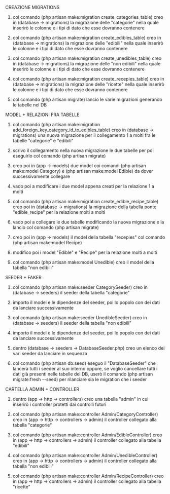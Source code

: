 CREAZIONE MIGRATIONS

1. col comando (php artisan make:migration create_categories_table) creo in (database -> migrations) la migrazione delle "categorie" nella quale inserirò le colonne e i tipi di dato che esse dovranno contenere

2. col comando (php artisan make:migration create_edibles_table) creo in (database -> migrations) la migrazione delle "edibili" nella quale inserirò le colonne e i tipi di dato che esse dovranno contenere

3. col comando (php artisan make:migration create_unedibles_table) creo in (database -> migrations) la migrazione delle "non edibili" nella quale inserirò le colonne e i tipi di dato che esse dovranno contenere

4. col comando (php artisan make:migration create_recepies_table) creo in (database -> migrations) la migrazione delle "ricette" nella quale inserirò le colonne e i tipi di dato che esse dovranno contenere

5. col comando (php artisan migrate) lancio le varie migrazioni generando le tabelle nel DB

MODEL + RELAZIONI FRA TABELLE

1. col comando (php artisan make:migration add_foreign_key_category_id_to_edibles_table) creo in (database -> migrations) una nuova migrazione per il collegamento 1 a molti fra le tabelle "categorie" e "edibili"

2. scrivo il collegamento nella nuova migrazione le due tabelle per poi eseguirlo col comando (php artisan migrate)

3. creo poi in (app -> models) due model coi comandi (php artisan make:model Category) e (php artisan make:model Edible) da dover successivamente collegare

4. vado poi a modificare i due model appena creati per la relazione 1 a molti

5. col comando (php artisan make:migration create_edible_recipe_table) creo poi in (database -> migrations) la migrazione della tabella ponte "edible_recipe" per la relazione molti a molti

6. vado poi a collegare le due tabelle modificando la nuova migrazione e la lancio col comando (php artisan migrate)

7. creo poi in (app -> models) il model della tabella "recepies" col comando (php artisan make:model Recipe)

8. modifico poi i model "Edible" e "Recipe" per la relazione molti a molti

9. col comando (php artisan make:model Unedible) creo il model della tabella "non edibili"

SEEDER + FAKER

1. col comando (php artisan make:seeder CategorySeeder) creo in (database -> seeders) il seeder della tabella "categorie"

2. importo il model e le dipendenze del seeder, poi lo popolo con dei dati da lanciare successivamente

3. col comando (php artisan make:seeder UnedibleSeeder) creo in (database -> seeders) il seeder della tabella "non edibili"

4. importo il model e le dipendenze del seeder, poi lo popolo con dei dati da lanciare successivamente

5. dentro (database -> seeders -> DatabaseSeeder.php) creo un elenco dei vari seeder da lanciare in sequenza

6. col comando (php artisan db:seed) eseguo il "DatabaseSeeder" che lancerà tutti i seeder al suo interno oppure, se voglio cancellare tutti i dati già presenti nelle tabelle del DB, userò il comando (php artisan migrate:fresh --seed) per rilanciare sia le migration che i seeder

CARTELLA ADMIN + CONTROLLER

1. dentro (app -> http -> controllers) creo una tabella "admin" in cui inserirò i controller protetti dai controlli futuri

2. col comando (php artisan make:controller Admin/CategoryController) creo in (app -> http -> controllers -> admin) il controller collegato alla tabella "categorie"

3. col comando (php artisan make:controller Admin/EdibleController) creo in (app -> http -> controllers -> admin) il controller collegato alla tabella "edibili"

4. col comando (php artisan make:controller Admin/UnedibleController) creo in (app -> http -> controllers -> admin) il controller collegato alla tabella "non edibili"

5. col comando (php artisan make:controller Admin/RecipeController) creo in (app -> http -> controllers -> admin) il controller collegato alla tabella "ricette"

